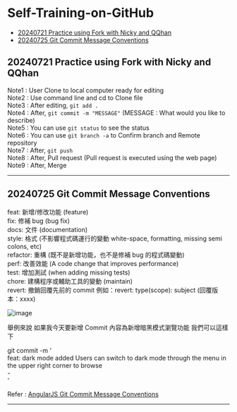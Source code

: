 # Self-Training-on-GitHub

- [20240721 Practice using Fork with Nicky and QQhan](#20240721-practice-using-fork-with-nicky-and-qqhan)
- [20240725 Git Commit Message Conventions](#20240725-git-commit-message-conventions)

## 20240721 Practice using Fork with Nicky and QQhan

Note1 : User Clone to local computer ready for editing\
Note2 : Use command line and cd to Clone file\
Note3 : After editing, `git add .`\
Note4 : After, `git commit -m "MESSAGE"` (MESSAGE : What would you like to describe)\
Note5 : You can use `git status` to see the status\
Note6 : You can use `git branch -a` to Confirm branch and Remote repository\
Note7 : After, `git push`\
Note8 : After, Pull request (Pull request is executed using the web page)\
Note9 : After, Merge

---

## 20240725 Git Commit Message Conventions

feat: 新增/修改功能 (feature)\
fix: 修補 bug (bug fix)\
docs: 文件 (documentation)\
style: 格式 (不影響程式碼運行的變動 white-space, formatting, missing semi colons, etc)\
refactor: 重構 (既不是新增功能，也不是修補 bug 的程式碼變動)\
perf: 改善效能 (A code change that improves performance)\
test: 增加測試 (when adding missing tests)\
chore: 建構程序或輔助工具的變動 (maintain)\
revert: 撤銷回覆先前的 commit 例如：revert: type(scope): subject (回覆版本：xxxx)

![image](https://github.com/user-attachments/assets/2209c595-eed5-4b62-8957-139e1cdd22a1)

舉例來說 如果我今天要新增 Commit 內容為新增暗黑模式瀏覽功能 我們可以這樣下

git commit -m '\
feat: dark mode added
Users can switch to dark mode through the menu in the upper right corner to browse\
-\
'

Refer : [AngularJS Git Commit Message Conventions](https://docs.google.com/document/d/1QrDFcIiPjSLDn3EL15IJygNPiHORgU1_OOAqWjiDU5Y/edit#heading=h.greljkmo14y0)

---
